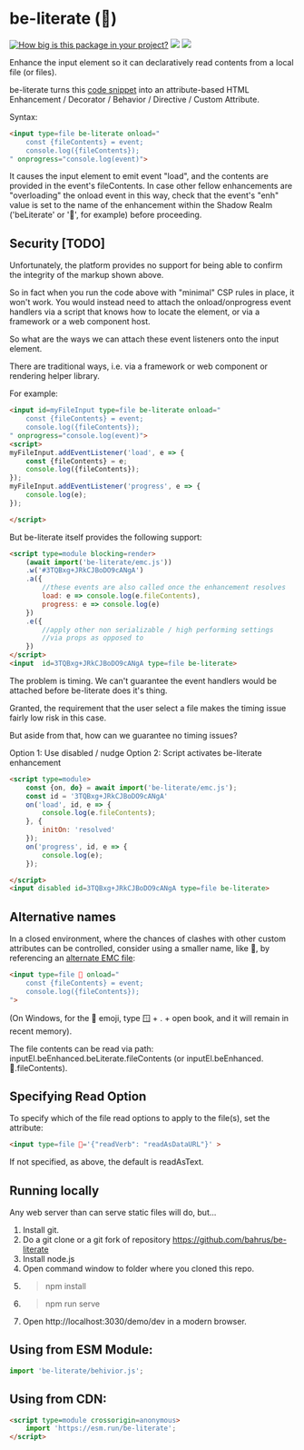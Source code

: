 # be-literate (📖)

[![How big is this package in your project?](https://img.shields.io/bundlephobia/minzip/be-literate?style=for-the-badge)](https://bundlephobia.com/result?p=be-literate)
<img src="http://img.badgesize.io/https://cdn.jsdelivr.net/npm/be-literate?compression=gzip">
<a href="https://nodei.co/npm/be-literate/"><img src="https://nodei.co/npm/be-literate.png"></a>

Enhance the input element so it can declaratively read contents from a local file (or files).

be-literate turns this [code snippet](https://www.w3docs.com/learn-javascript/file-and-filereader.html) into an attribute-based HTML Enhancement / Decorator / Behavior / Directive / Custom Attribute.

Syntax:

```html
<input type=file be-literate onload="
    const {fileContents} = event;
    console.log({fileContents});
" onprogress="console.log(event)">
```

It causes the input element to emit event "load", and the contents are provided in the event's fileContents.  In case other fellow enhancements are "overloading" the onload event in this way, check that the event's "enh" value is set to the name of the enhancement within the Shadow Realm ('beLiterate' or '📖', for example) before proceeding.

## Security [TODO]

Unfortunately, the platform provides no support for being able to confirm the integrity of the markup shown above.

So in fact when you run the code above with "minimal" CSP rules in place, it won't work.  You would instead need to attach the onload/onprogress event handlers via a script that knows how to locate the element, or via a framework or a web component host.

So what are the ways we can attach these event listeners onto the input element.  

There are traditional ways, i.e. via a framework or web component or rendering helper library.

For example:

```html
<input id=myFileInput type=file be-literate onload="
    const {fileContents} = event;
    console.log({fileContents});
" onprogress="console.log(event)">
<script>
myFileInput.addEventListener('load', e => {
    const {fileContents} = e;
    console.log({fileContents});
});
myFileInput.addEventListener('progress', e => {
    console.log(e);
});

</script>
```


But be-literate itself provides the following support:

```html
<script type=module blocking=render>
    (await import('be-literate/emc.js'))
    .w('#3TQBxg+JRkCJBoDO9cANgA')
    .a({
        //these events are also called once the enhancement resolves
        load: e => console.log(e.fileContents),
        progress: e => console.log(e)
    })
    .e({
        //apply other non serializable / high performing settings
        //via props as opposed to 
    })
</script>
<input  id=3TQBxg+JRkCJBoDO9cANgA type=file be-literate>
```

The problem is timing.  We can't guarantee the event handlers would be attached before be-literate does it's thing.

Granted, the requirement that the user select a file makes the timing issue fairly low risk in this case.

But aside from that, how can we guarantee no timing issues?

Option 1:  Use disabled / nudge
Option 2:  Script activates be-literate enhancement

```html
<script type=module>
    const {on, do} = await import('be-literate/emc.js');
    const id = '3TQBxg+JRkCJBoDO9cANgA'
    on('load', id, e => {
        console.log(e.fileContents);
    }, {
        initOn: 'resolved'
    });
    on('progress', id, e => {
        console.log(e);
    });

</script>
<input disabled id=3TQBxg+JRkCJBoDO9cANgA type=file be-literate>
```

## Alternative names

In a closed environment, where the chances of clashes with other custom attributes can be controlled, consider using a smaller name, like 📖, by referencing an [alternate EMC file](https://github.com/bahrus/be-literate/blob/baseline/%F0%9F%93%96.js):

```html
<input type=file 📖 onload="
    const {fileContents} = event;
    console.log({fileContents});
">
```

(On Windows, for the 📖 emoji, type 🪟 + . + open book, and it will remain in recent memory).

The file contents can be read via path: inputEl.beEnhanced.beLiterate.fileContents (or inputEl.beEnhanced.📖.fileContents).

## Specifying Read Option

To specify which of the file read options to apply to the file(s), set the attribute:

```html
<input type=file 📖='{"readVerb": "readAsDataURL"}' >
```

If not specified, as above, the default is readAsText.

## Running locally

Any web server than can serve static files will do, but...

1.  Install git.
2.  Do a git clone or a git fork of repository https://github.com/bahrus/be-literate
3.  Install node.js
4.  Open command window to folder where you cloned this repo.
5.  > npm install
6.  > npm run serve
7.  Open http://localhost:3030/demo/dev in a modern browser.

## Using from ESM Module:

```JavaScript
import 'be-literate/behivior.js';
```

## Using from CDN:

```html
<script type=module crossorigin=anonymous>
    import 'https://esm.run/be-literate';
</script>
```
